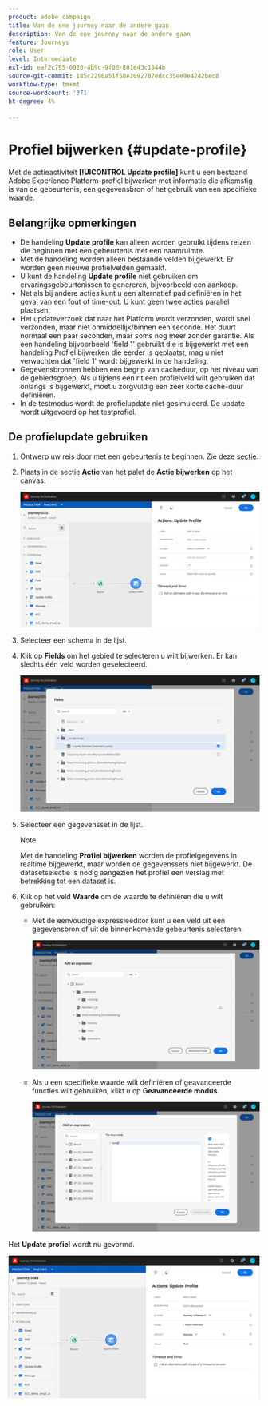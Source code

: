 ```yaml
---
product: adobe campaign
title: Van de ene journey naar de andere gaan
description: Van de ene journey naar de andere gaan
feature: Journeys
role: User
level: Intermediate
exl-id: eaf2c795-0920-4b9c-9f06-801e43c1844b
source-git-commit: 185c2296a51f58e2092787edcc35ee9e4242bec8
workflow-type: tm+mt
source-wordcount: '371'
ht-degree: 4%

---
```


# Profiel bijwerken {#update-profile}

Met de actieactiviteit **[!UICONTROL Update profile]** kunt u een bestaand Adobe Experience Platform-profiel bijwerken met informatie die afkomstig is van de gebeurtenis, een gegevensbron of het gebruik van een specifieke waarde.

## Belangrijke opmerkingen

* De handeling **Update profile** kan alleen worden gebruikt tijdens reizen die beginnen met een gebeurtenis met een naamruimte.
* Met de handeling worden alleen bestaande velden bijgewerkt. Er worden geen nieuwe profielvelden gemaakt.
* U kunt de handeling **Update profile** niet gebruiken om ervaringsgebeurtenissen te genereren, bijvoorbeeld een aankoop.
* Net als bij andere acties kunt u een alternatief pad definiëren in het geval van een fout of time-out. U kunt geen twee acties parallel plaatsen.
* Het updateverzoek dat naar het Platform wordt verzonden, wordt snel verzonden, maar niet onmiddellijk/binnen een seconde. Het duurt normaal een paar seconden, maar soms nog meer zonder garantie. Als een handeling bijvoorbeeld &#39;field 1&#39; gebruikt die is bijgewerkt met een handeling Profiel bijwerken die eerder is geplaatst, mag u niet verwachten dat &#39;field 1&#39; wordt bijgewerkt in de handeling.
* Gegevensbronnen hebben een begrip van cacheduur, op het niveau van de gebiedsgroep. Als u tijdens een rit een profielveld wilt gebruiken dat onlangs is bijgewerkt, moet u zorgvuldig een zeer korte cache-duur definiëren.
* In de testmodus wordt de profielupdate niet gesimuleerd. De update wordt uitgevoerd op het testprofiel.

## De profielupdate gebruiken

1. Ontwerp uw reis door met een gebeurtenis te beginnen. Zie deze [sectie](../building-journeys/journey.md).

1. Plaats in de sectie **Actie** van het palet de **Actie bijwerken** op het canvas.

   ![](../assets/profileupdate0.png)

1. Selecteer een schema in de lijst.

1. Klik op **Fields** om het gebied te selecteren u wilt bijwerken. Er kan slechts één veld worden geselecteerd.

   ![](../assets/profileupdate2.png)

1. Selecteer een gegevensset in de lijst.

   >[!NOTE]
   >
   >Met de handeling **Profiel bijwerken** worden de profielgegevens in realtime bijgewerkt, maar worden de gegevenssets niet bijgewerkt. De datasetselectie is nodig aangezien het profiel een verslag met betrekking tot een dataset is.

1. Klik op het veld **Waarde** om de waarde te definiëren die u wilt gebruiken:

   * Met de eenvoudige expressieeditor kunt u een veld uit een gegevensbron of uit de binnenkomende gebeurtenis selecteren.

      ![](../assets/profileupdate4.png)

   * Als u een specifieke waarde wilt definiëren of geavanceerde functies wilt gebruiken, klikt u op **Geavanceerde modus**.

      ![](../assets/profileupdate3.png)

Het **Update profiel** wordt nu gevormd.

![](../assets/profileupdate1.png)
